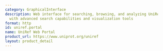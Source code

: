 ```yaml
---
category: GraphicalInterface
description: Web interface for searching, browsing, and analyzing UniRef cluster information
  with advanced search capabilities and visualization tools
format: http
id: uniref.portal
name: UniRef Web Portal
product_url: https://www.uniprot.org/uniref
layout: product_detail
---
```

